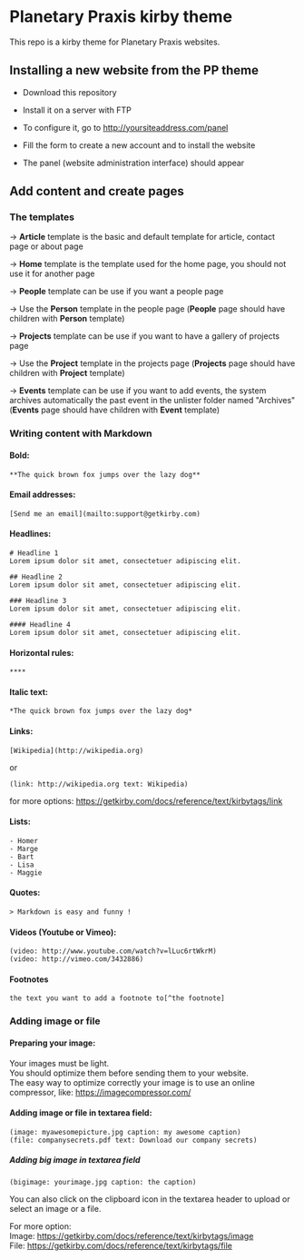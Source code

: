 # Planetary Praxis kirby theme

This repo is a kirby theme for Planetary Praxis websites.

## Installing a new website from the PP theme

- Download this repository 

- Install it on a server with FTP

- To configure it, go to http://yoursiteaddress.com/panel

- Fill the form to create a new account and to install the website 

- The panel (website administration interface) should appear


## Add content and create pages

### The templates

→ **Article** template is the basic and default template for article, contact page or about page

→ **Home** template is the template used for the home page, you should not use it for another page 

→ **People** template can be use if you want a people page

→ Use the **Person** template in the people page (**People** page should have children with **Person** template)

→ **Projects** template can be use if you want to have a gallery of projects page

→ Use the **Project** template in the projects page (**Projects** page should have children with **Project** template)

→ **Events** template can be use if you want to add events, the system archives automatically the past event in the unlister folder named "Archives" (**Events** page should have children with **Event** template)

### Writing content with Markdown
#### Bold: 
```
**The quick brown fox jumps over the lazy dog**
```

#### Email addresses: 
```
[Send me an email](mailto:support@getkirby.com)
```

#### Headlines: 
```
# Headline 1
Lorem ipsum dolor sit amet, consectetuer adipiscing elit.

## Headline 2
Lorem ipsum dolor sit amet, consectetuer adipiscing elit.

### Headline 3
Lorem ipsum dolor sit amet, consectetuer adipiscing elit.

#### Headline 4
Lorem ipsum dolor sit amet, consectetuer adipiscing elit.
```

#### Horizontal rules:
```
****
```

#### Italic text:
```
*The quick brown fox jumps over the lazy dog*
```

#### Links: 
```
[Wikipedia](http://wikipedia.org)
```
or
```
(link: http://wikipedia.org text: Wikipedia)
```
for more options: https://getkirby.com/docs/reference/text/kirbytags/link

#### Lists: 
```
- Homer
- Marge
- Bart
- Lisa
- Maggie
```

#### Quotes: 
```
> Markdown is easy and funny !
```

#### Videos (Youtube or Vimeo):
```
(video: http://www.youtube.com/watch?v=lLuc6rtWkrM)
(video: http://vimeo.com/3432886)
```

#### Footnotes
```
the text you want to add a footnote to[^the footnote]
```

### Adding image or file

#### Preparing your image:
Your images must be light.   
You should optimize them before sending them to your website.  
The easy way to optimize correctly your image is to use an online compressor, like: https://imagecompressor.com/

#### Adding image or file in textarea field:
```
(image: myawesomepicture.jpg caption: my awesome caption)
(file: companysecrets.pdf text: Download our company secrets)
```

##### Adding big image in textarea field
```
(bigimage: yourimage.jpg caption: the caption)
```

You can also click on the clipboard icon in the textarea header to upload or select an image or a file.

For more option:  
Image: https://getkirby.com/docs/reference/text/kirbytags/image  
File: https://getkirby.com/docs/reference/text/kirbytags/file


